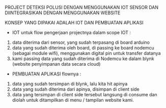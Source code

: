 PROJECT DETEKSI POLUSI DENGAN MENGGUNAKAN IOT SENSOR DAN DIINTEGRASIKAN DENGAN MENGGUNAKAN WEBSITE

KONSEP YANG DIPAKAI ADALAH IOT DAN PEMBUATAN APLIKASI
- IOT
untuk flow pengerjaan projectnya dalam scope IOT :
1) data diterima dari sensor, yang sudah terpasang di board arduino
2) data yang sudah diterima oleh board, di passing ke board nodemcu (sebagai module wifi), menggunakan digital pin untuk transfer datanya
3) kami passing data yang sudah diterima di Nodemcu ke dalam blynk (website penyimpanan data secara cloud)

- PEMBUATAN APLIKASI
flownya :
1) data yang sudah tersimpan di blynk, lalu kita hit apinya
2) data yang sudah diterima dari apinya, disimpan di client side
3) data yang tersimpan di client side tersebut langsung di consume dan diolah untuk ditampilkan di menu / tampilan website kami.
